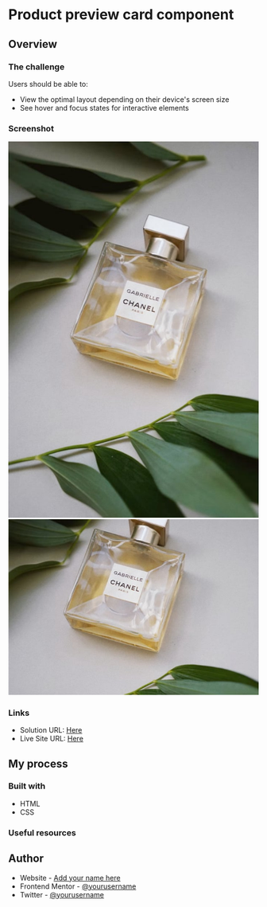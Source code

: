 # Product preview card component

## Overview

### The challenge

Users should be able to:

- View the optimal layout depending on their device's screen size
- See hover and focus states for interactive elements

### Screenshot

![image product desktop](/images/image-product-desktop.jpg)
![image product mobile](/images/image-product-mobile.jpg)

### Links

- Solution URL: [Here](https://github.com/sr1401/product-preview-card-component-main)
- Live Site URL: [Here](https://sr1401.github.io/product-preview-card-component-main/)

## My process

### Built with

- HTML
- CSS

### Useful resources

## Author

- Website - [Add your name here](https://www.your-site.com)
- Frontend Mentor - [@yourusername](https://www.frontendmentor.io/profile/yourusername)
- Twitter - [@yourusername](https://www.twitter.com/yourusername)

